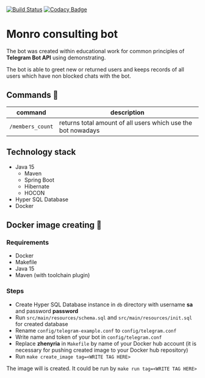 [![Build Status](https://travis-ci.com/Zhenyria/telegram-consulting-plugin.svg?branch=master)](https://travis-ci.org/Zhenyria/telegram-consulting-plugin)
[![Codacy Badge](https://app.codacy.com/project/badge/Grade/35f78eaef7d84690ad81819853527f8c)](https://www.codacy.com/gh/Zhenyria/monro-consulting-bot/dashboard?utm_source=github.com&amp;utm_medium=referral&amp;utm_content=Zhenyria/monro-consulting-bot&amp;utm_campaign=Badge_Grade)

# Monro consulting bot

The bot was created within educational work for common principles of **Telegram Bot API** using demonstrating.

The bot is able to greet new or returned users and keeps records of all users which have non blocked chats with the bot.

## Commands :speech_balloon:

| command | description |
|--|--|
| `/members_count` | returns total amount of all users which use the bot nowadays |

## Technology stack

- Java 15
  - Maven
  - Spring Boot
  - Hibernate
  - HOCON
- Hyper SQL Database
- Docker

## Docker image creating :whale:

### Requirements

- Docker
- Makefile
- Java 15
- Maven (with toolchain plugin)

### Steps

- Create Hyper SQL Database instance in `db` directory with username **sa** and password **password**
- Run `src/main/resources/schema.sql` and `src/main/resources/init.sql` for created database
- Rename `config/telegram-example.conf` to `config/telegram.conf`
- Write name and token of your bot in `config/telegram.conf`
- Replace **zhenyria** in `Makefile` by name of your Docker hub account (it is necessary for pushing created image to
  your
  Docker hub repository)
- Run `make create_image tag=<WRITE TAG HERE>`

The image will is created. It could be run by `make run tag=<WRITE TAG HERE>`
